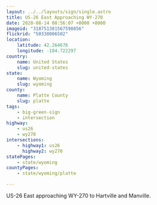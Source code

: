 ```yaml
---
layout: ../../layouts/sign/single.astro
title: US-26 East Approaching WY-270
date: 2020-08-14 08:56:07 +0000 +0000
imageid: "318751381567598856"
flickrid: "50338006502"
location:
    latitude: 42.264676
    longitude: -104.722297
country:
    name: United States
    slug: united-states
state:
    name: Wyoming
    slug: wyoming
county:
    name: Platte County
    slug: platte
tags:
    - big-green-sign
    - intersection
highway:
    - us26
    - wy270
intersections:
    - highway1: us26
      highway2: wy270
statePages:
    - state/wyoming
countyPages:
    - state/wyoming/platte

---
```

US-26 East approaching WY-270 to Hartville and Manville.